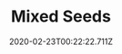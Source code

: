 ---
templateKey: blog-post
featuredpost: false
date: 2020-02-23T00:22:22.711Z
featuredimage: /img/Mixed_Seeds.png
title: Mixed Seeds
description: Mixed Seeds
type: seed
sellPrice: 1
tags:
  - Farm
  - Town
  - Mines
  - Forest
  - Secret Woods
  - Beach
  - forageable
---